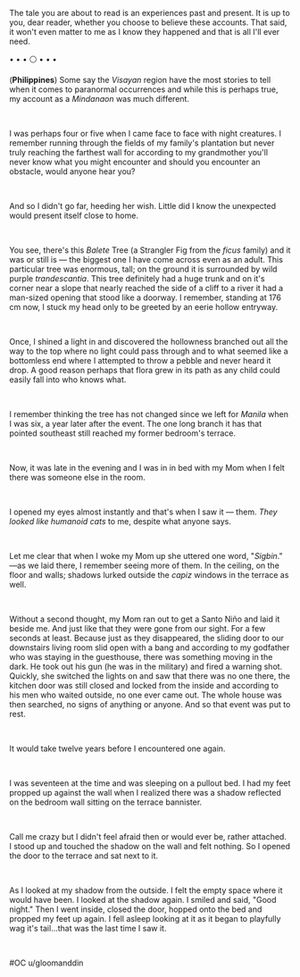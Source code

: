 The tale you are about to read is an experiences past and present. It is up to you, dear reader, whether you choose to believe these accounts. That said, it won't even matter to me as I know they happened and that is all I'll ever need.

• • • ⚪ • • • 

(**Philippines**) Some say the *Visayan* region have the most stories to tell when it comes to paranormal occurrences and while this is perhaps true, my account as a *Mindanaon* was much different.

&#x200B;

I was perhaps four or five when I came face to face with night creatures. I remember running through the fields of my family's plantation but never truly reaching the farthest wall for according to my grandmother you'll never know what you might encounter and should you encounter an obstacle, would anyone hear you?

&#x200B;

And so I didn't go far, heeding her wish. Little did I know the unexpected would present itself close to home.

&#x200B;

You see, there's this *Balete* Tree (a Strangler Fig from the *ficus* family) and it was or still is — the biggest one I have come across even as an adult. This particular tree was enormous, tall; on the ground it is surrounded by wild purple *trandescantia*. This tree definitely had a huge trunk and on it's corner near a slope that nearly reached the side of a cliff to a river it had a man-sized opening that stood like a doorway. I remember, standing at 176 cm now, I stuck my head only to be greeted by an eerie hollow entryway.

&#x200B;

Once, I shined a light in and discovered the hollowness branched out all the way to the top where no light could pass through and to what seemed like a bottomless end where I attempted to throw a pebble and never heard it drop. A good reason perhaps that flora grew in its path as any child could easily fall into who knows what.

&#x200B;

I remember thinking the tree has not changed since we left for *Manila* when I was six, a year later after the event. The one long branch it has that pointed southeast still reached my former bedroom's terrace.

&#x200B;

Now, it was late in the evening and I was in  in bed with my Mom when I felt there was someone else in the room.

&#x200B;

I opened my eyes almost instantly and that's when I saw it — them. *They looked like humanoid cats* to me, despite what anyone says.

&#x200B;

Let me clear that when I woke my Mom up she uttered one word, "*Sigbin*." —as we laid there, I remember seeing more of them. In the ceiling, on the floor and walls; shadows lurked outside the *capiz* windows in the terrace as well.

&#x200B;

Without a second thought, my Mom ran out to get a Santo Niño and laid it beside me. And just like that they were gone from our sight. For a few seconds at least. Because just as they disappeared, the sliding door to our downstairs living room slid open with a bang and according to my godfather who was staying in the guesthouse, there was something moving in the dark. He took out his gun (he was in the military) and fired a warning shot. Quickly, she switched the lights on and saw that there was no one there, the kitchen door was still closed and locked from the inside and according to his men who waited outside, no one ever came out. The whole house was then searched, no signs of anything or anyone. And so that event was put to rest.

&#x200B;

It would take twelve years before I encountered one again.

&#x200B;

I was seventeen at the time and was sleeping on a pullout bed. I had my feet propped up against the wall when I realized there was a shadow reflected on the bedroom wall sitting on the terrace bannister.

&#x200B;

Call me crazy but I didn't feel afraid then or would ever be, rather attached. I stood up and touched the shadow on the wall and felt nothing. So I opened the door to the terrace and sat next to it.

&#x200B;

As I looked at my shadow from the outside. I felt the empty space where it would have been. I looked at the shadow again. I smiled and said, "Good night." Then I went inside, closed the door, hopped onto the bed and propped my feet up again. I fell asleep looking at it as it began to playfully wag it's tail...that was the last time I saw it.

&#x200B;

\#OC u/gloomanddin